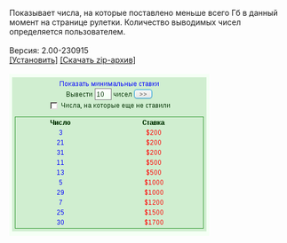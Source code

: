Показывает числа, на которые поставлено меньше всего Гб в данный момент на странице рулетки. Количество выводимых чисел определяется пользователем.
<br>
<br>
Версия: 2.00-230915
<br>
[[Установить]](https://raw.githubusercontent.com/MyRequiem/comfortablePlayingInGW/master/separatedScripts/MinBetAtRoulette/minBetAtRoulette.user.js) [[Скачать zip-архив]](https://raw.githubusercontent.com/MyRequiem/comfortablePlayingInGW/master/separatedScripts/MinBetAtRoulette/minBetAtRoulette.user.js.zip)
<br>
<br>
![MinBetAtRoulette](https://raw.githubusercontent.com/MyRequiem/comfortablePlayingInGW/master/imgs/MinBetAtRoulette/screen.png)
<br>
